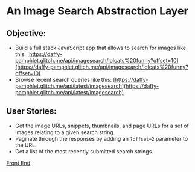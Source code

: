 An Image Search Abstraction Layer
=================================

Objective:
----------

- Build a full stack JavaScript app that allows to search for images like this: 
[https://daffy-pamphlet.glitch.me/api/imagesearch/lolcats%20funny?offset=10](https://daffy-pamphlet.glitch.me/api/imagesearch/lolcats%20funny?offset=10) 
- Browse recent search queries like this:
[https://daffy-pamphlet.glitch.me/api/latest/imagesearch](https://daffy-pamphlet.glitch.me/api/latest/imagesearch)

User Stories:
-------------
- Get the image URLs, snippets, thumbnails, and page URLs for a set of images relating to a given search string.
- Paginate through the responses by adding an `?offset=2` parameter to the URL.
- Get a list of the most recently submitted search strings.

[Front End](https://daffy-pamphlet.glitch.me/)